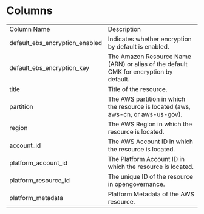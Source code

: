 # Columns  

<table>
	<tr><td>Column Name</td><td>Description</td></tr>
	<tr><td>default_ebs_encryption_enabled</td><td>Indicates whether encryption by default is enabled.</td></tr>
	<tr><td>default_ebs_encryption_key</td><td>The Amazon Resource Name (ARN) or alias of the default CMK for encryption by default.</td></tr>
	<tr><td>title</td><td>Title of the resource.</td></tr>
	<tr><td>partition</td><td>The AWS partition in which the resource is located (aws, aws-cn, or aws-us-gov).</td></tr>
	<tr><td>region</td><td>The AWS Region in which the resource is located.</td></tr>
	<tr><td>account_id</td><td>The AWS Account ID in which the resource is located.</td></tr>
	<tr><td>platform_account_id</td><td>The Platform Account ID in which the resource is located.</td></tr>
	<tr><td>platform_resource_id</td><td>The unique ID of the resource in opengovernance.</td></tr>
	<tr><td>platform_metadata</td><td>Platform Metadata of the AWS resource.</td></tr>
</table>